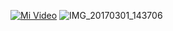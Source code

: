 [![Mi Video](https://img.youtube.com/vi/Kwg1PQn3iJg/maxresdefault.jpg)](https://youtu.be/Kwg1PQn3iJg)
![IMG_20170301_143706](https://github.com/user-attachments/assets/8d4af16a-5265-442c-99b3-d8f297909a25)


